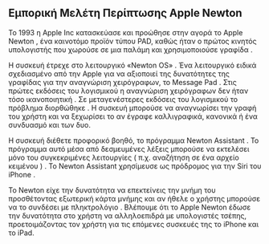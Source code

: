 ## Εμπορική  Μελέτη Περίπτωσης Apple Newton  
 
Το 1993 η Apple Inc κατασκεύασε και προώθησε στην αγορά  το Apple Newton , ένα καινοτόμο προϊόν τύπου PAD, καθώς ήταν ο πρώτος κινητός 
υπολογιστής που χωρούσε σε μια παλάμη και χρησιμοποιούσε γραφίδα . 

Η συσκευή έτρεχε στο λειτουργικό «Newton OS» . Ένα λειτουργικό ειδικά σχεδιασμένο από την Apple για να αξιοποιεί της δυνατότητες της
γραφίδας για την αναγνώριση  χειρόγραφων, το Message Pad . Στις πρώτες εκδόσεις του λογισμικού η αναγνώριση χειρόγραφων δεν ήταν τόσο 
ικανοποιητική . Σε μεταγενέστερες εκδόσεις του λογισμικού το πρόβλημα διορθώθηκε . Η συσκευή μπορούσε να αναγνωρίσει την γραφή του χρήστη
και να ξεχωρίσει το αν έγραφε καλλιγραφικά, κανονικά  ή ένα συνδυασμό και των δυο.
 
Η συσκευή διέθετε προφορικό βοηθό, το πρόγραμμα Newton Assistant  . Το πρόγραμμα αυτό μέσα από δεσμευμένες λέξεις μπορούσε να εκτελέσει 
μόνο του συγκεκριμένες λειτουργίες ( π.χ. αναζήτηση σε ένα αρχείο κειμένου  ) . Το  Newton Assistant χρησίμευσε ως πρόδρομος για την 
Siri του iPhone .

Το Newton  είχε την δυνατότητα να επεκτείνεις την μνήμη του  προσθέτοντας εξωτερική κάρτα μνήμης και αν ήθελε ο χρήστης μπορούσε να το 
συνδέσει με πληκτρολόγιο . Βλέπουμε ότι το  Apple Newton έδωσε την δυνατότητα στο χρήστη  να αλληλοεπιδρά με υπολογιστές τσέπης, 
προετοιμάζοντας τον χρήστη για τις επόμενες συσκευές της το  iPhone και το iPad.
